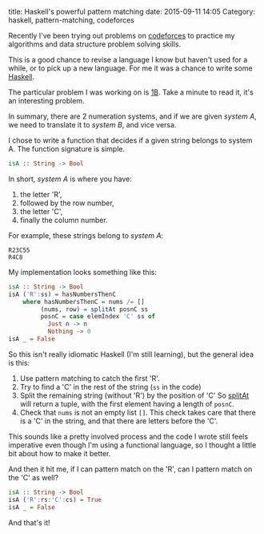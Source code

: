 title: Haskell's powerful pattern matching
date: 2015-09-11 14:05
Category: haskell, pattern-matching, codeforces

Recently I've been trying out problems on [codeforces](codeforces.com) to practice my algorithms and data structure problem solving skills.

This is a good chance to revise a language I know but haven't used for a while, or to pick up a new language.
For me it was a chance to write some [Haskell](https://www.haskell.org).

The particular problem I was working on is [1B](http://codeforces.com/problemset/problem/1/B).
Take a minute to read it, it's an interesting problem.

In summary, there are 2 numeration systems, and if we are given *system A*, we need to translate it to *system B*, and vice versa.

I chose to write a function that decides if a given string belongs to system A.
The function signature is simple.

```haskell
isA :: String -> Bool
```

In short, *system A* is where you have:

1. the letter 'R',
2. followed by the row number,
3. the letter 'C',
4. finally the column number.

For example, these strings belong to *system A*:

```
R23C55
R4C8
```

My implementation looks something like this:

```haskell
isA :: String -> Bool
isA ('R':ss) = hasNumbersThenC
    where hasNumbersThenC = nums /= []
         (nums, row) = splitAt posnC ss
         posnC = case elemIndex 'C' ss of
           Just n -> n
           Nothing -> 0
isA _ = False
```

So this isn't really idiomatic Haskell (I'm still learning), but the general idea is this:

1. Use pattern matching to catch the first 'R'.
2. Try to find a 'C' in the rest of the string (`ss` in the code)
3. Split the remaining string (without 'R') by the position of 'C'
   So [splitAt](https://hackage.haskell.org/package/base-4.8.1.0/docs/Data-List.html#v:splitAt) will return a tuple, with the first element having a length of `posnC`.
4. Check that `nums` is not an empty list `[]`. This check takes care that there is a 'C' in the string, and that there are letters before the 'C'.

This sounds like a pretty involved process and the code I wrote still feels imperative even though I'm using a functional language, so I thought a little bit about how to make it better.

And then it hit me, if I can pattern match on the 'R', can I pattern match on the 'C' as well?

```haskell
isA :: String -> Bool
isA ('R':rs:'C':cs) = True
isA _ = False
```

And that's it!
